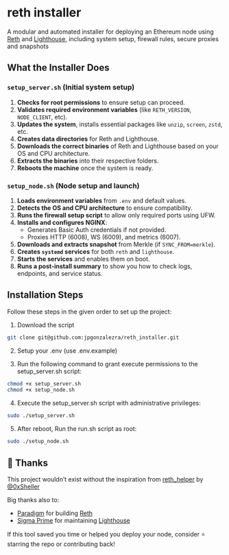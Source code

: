 # reth installer

A modular and automated installer for deploying an Ethereum node using [Reth](https://github.com/paradigmxyz/reth) and [Lighthouse](https://github.com/sigp/lighthouse), including system setup, firewall rules, secure proxies and snapshots

## What the Installer Does

### `setup_server.sh` (Initial system setup)
1. **Checks for root permissions** to ensure setup can proceed.
2. **Validates required environment variables** (like `RETH_VERSION`, `NODE_CLIENT`, etc).
3. **Updates the system**, installs essential packages like `unzip`, `screen`, `zstd`, etc.
4. **Creates data directories** for Reth and Lighthouse.
5. **Downloads the correct binaries** of Reth and Lighthouse based on your OS and CPU architecture.
6. **Extracts the binaries** into their respective folders.
7. **Reboots the machine** once the system is ready.

### `setup_node.sh` (Node setup and launch)
1. **Loads environment variables** from `.env` and default values.
2. **Detects the OS and CPU architecture** to ensure compatibility.
3. **Runs the firewall setup script** to allow only required ports using UFW.
4. **Installs and configures NGINX**:
   - Generates Basic Auth credentials if not provided.
   - Proxies HTTP (6008), WS (6009), and metrics (6007).
5. **Downloads and extracts snapshot** from Merkle (if `SYNC_FROM=merkle`).
6. **Creates `systemd` services** for both `reth` and `lighthouse`.
7. **Starts the services** and enables them on boot.
8. **Runs a post-install summary** to show you how to check logs, endpoints, and service status.


## Installation Steps

Follow these steps in the given order to set up the project:
1. Download the script
```bash
git clone git@github.com:jpgonzalezra/reth_installer.git
```

2. Setup your .env (use .env.example)

3. Run the following command to grant execute permissions to the setup_server.sh script:

```bash
chmod +x setup_server.sh
chmod +x setup_node.sh
```

4. Execute the setup_server.sh script with administrative privileges:

```bash
sudo ./setup_server.sh
```

5. After reboot, Run the run.sh script as root:

```bash
sudo ./setup_node.sh
```

## 🙏 Thanks

This project wouldn’t exist without the inspiration from [reth_helper](https://github.com/0xSheller/reth_helper) by [@0xSheller](https://github.com/0xSheller)

Big thanks also to:
- [Paradigm](https://github.com/paradigmxyz) for building [Reth](https://github.com/paradigmxyz/reth)
- [Sigma Prime](https://github.com/sigp) for maintaining [Lighthouse](https://github.com/sigp/lighthouse)

If this tool saved you time or helped you deploy your node, consider ⭐️ starring the repo or contributing back!